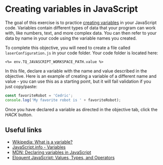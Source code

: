 # Creating variables in JavaScript

The goal of this exercise is to practice [creating variables](https://javascript.info/variables) in your JavaScript code. Variables contain different types of data that your program can work with, like numbers, text, and more complex data. You can then refer to your data by name in your code using the variable names you created.

To complete this objective, you will need to create a file called `laserConfiguration.js` in your code folder. Your code folder is located here:

`<%= env.TQ_JAVASCRIPT_WORKSPACE_PATH.value %>`

In this file, declare a variable with the name and value described in the objective. Here is an example of creating a variable of a different name and value - you can use this as a starting point, but it will fail validation if you just copy/paste:

```js
const favoriteRobot = 'Cedric';
console.log('My favorite robot is ' + favoriteRobot);
```

Once you have declared a variable as directed in the objective tab, click the *HACK* button.

## Useful links

* [Wikipedia: What is a variable?](https://en.wikipedia.org/wiki/Variable_(computer_science))
* [JavaScript.info - Variables](https://javascript.info/variables)
* [MDN: Declaring variables in JavaScript](https://developer.mozilla.org/en-US/docs/Web/JavaScript/Guide/Grammar_and_types#Declarations)
* [Eloquent JavaScript: Values, Types, and Operators](https://eloquentjavascript.net/01_values.html)
